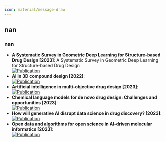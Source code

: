 ```yaml
---
icon: material/message-draw
---
```



## **nan**
### **nan**
- **A Systematic Survey in Geometric Deep Learning for Structure-based Drug Design [2023]**: A Systematic Survey in Geometric Deep Learning for Structure-based Drug Design  
	[![Publication](https://img.shields.io/badge/Publication-Citations:N/A-blue?style=for-the-badge&logo=arxiv)](https://arxiv.org/abs/2306.11768)  
- **AI in 3D compound design [2022]**:   
	[![Publication](https://img.shields.io/badge/Publication-Citations:7-blue?style=for-the-badge&logo=bookstack)](https://doi.org/10.1016/j.sbi.2021.102326)  
- **Artificial intelligence in multi-objective drug design [2023]**:   
	[![Publication](https://img.shields.io/badge/Publication-Citations:36-blue?style=for-the-badge&logo=bookstack)](https://doi.org/10.1016/j.sbi.2023.102537)  
- **Chemical language models for de novo drug design: Challenges and opportunities [2023]**:   
	[![Publication](https://img.shields.io/badge/Publication-Citations:37-blue?style=for-the-badge&logo=bookstack)](https://doi.org/10.1016/j.sbi.2023.102527)  
- **How will generative AI disrupt data science in drug discovery? [2023]**:   
	[![Publication](https://img.shields.io/badge/Publication-Citations:32-blue?style=for-the-badge&logo=bookstack)](https://doi.org/10.1038/s41587-023-01789-6)  
- **Open data and algorithms for open science in AI-driven molecular informatics [2023]**:   
	[![Publication](https://img.shields.io/badge/Publication-Citations:10-blue?style=for-the-badge&logo=bookstack)](https://doi.org/10.1016/j.sbi.2023.102542)  
